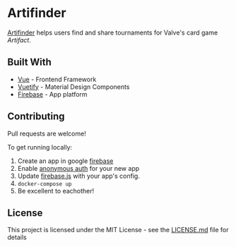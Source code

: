 # Artifinder
[Artifinder](https://artifinder.com) helps users find and share tournaments for Valve's card game *Artifact*.


## Built With

* [Vue](https://github.com/vuejs/vue) - Frontend Framework
* [Vuetify](https://github.com/vuetifyjs/vuetify) - Material Design Components
* [Firebase](https://firebase.google.com/) - App platform

## Contributing

Pull requests are welcome!

To get running locally:
1. Create an app in google [firebase](https://console.firebase.google.com/u/0/)
2. Enable [anonymous auth](https://firebase.google.com/docs/auth/web/anonymous-auth#before-you-begin) for your new app
3. Update [firebase.js](artifinder/src/firebase.js) with your app's config.
4. `docker-compose up`
5. Be excellent to eachother!

## License

This project is licensed under the MIT License - see the [LICENSE.md](LICENSE.md) file for details